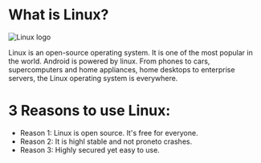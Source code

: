 
# What is Linux?
![Linux logo](https://bit.ly/3oMmbw7)

Linux is an open-source operating system. It is one of the most popular in the world. Android is powered by linux. From phones to cars, supercomputers and home appliances, home desktops to enterprise servers, the Linux operating system is everywhere.



# 3 Reasons to use Linux:
* Reason 1: Linux is open source. It's free for everyone.
* Reason 2: It is highl stable and not proneto crashes.
* Reason 3: Highly secured yet easy to use.
